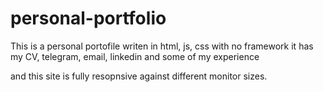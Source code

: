 # personal-portfolio

This is a personal portofile writen in html, js, css with no framework
it has my CV, telegram, email, linkedin and some of my experience

and this site is fully resopnsive against different monitor sizes.
